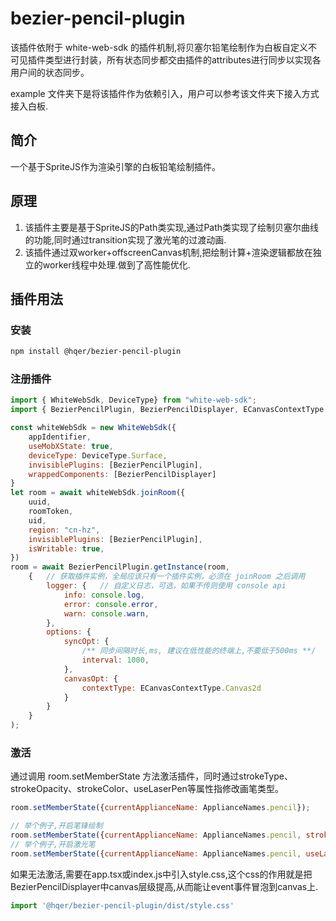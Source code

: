 # bezier-pencil-plugin

该插件依附于 white-web-sdk 的插件机制,将贝塞尔铅笔绘制作为白板自定义不可见插件类型进行封装，所有状态同步都交由插件的attributes进行同步以实现各用户间的状态同步。

example 文件夹下是将该插件作为依赖引入，用户可以参考该文件夹下接入方式接入白板.

## 简介

一个基于SpriteJS作为渲染引擎的白板铅笔绘制插件。

## 原理

1. 该插件主要是基于SpriteJS的Path类实现,通过Path类实现了绘制贝塞尔曲线的功能,同时通过transition实现了激光笔的过渡动画.
2. 该插件通过双worker+offscreenCanvas机制,把绘制计算+渲染逻辑都放在独立的worker线程中处理.做到了高性能优化.

## 插件用法

### 安装

```bash
npm install @hqer/bezier-pencil-plugin
```

### 注册插件

```js
import { WhiteWebSdk, DeviceType} from "white-web-sdk";
import { BezierPencilPlugin, BezierPencilDisplayer, ECanvasContextType } from "@hqer/bezier-pencil-plugin";

const whiteWebSdk = new WhiteWebSdk({
    appIdentifier,
    useMobXState: true,
    deviceType: DeviceType.Surface,
    invisiblePlugins: [BezierPencilPlugin],
    wrappedComponents: [BezierPencilDisplayer]
}
let room = await whiteWebSdk.joinRoom({
    uuid,
    roomToken,
    uid,
    region: "cn-hz",
    invisiblePlugins: [BezierPencilPlugin],
    isWritable: true,
})
room = await BezierPencilPlugin.getInstance(room,
    {   // 获取插件实例，全局应该只有一个插件实例，必须在 joinRoom 之后调用
        logger: {   // 自定义日志，可选，如果不传则使用 console api
            info: console.log,
            error: console.error,
            warn: console.warn,
        },
        options: {
            syncOpt: {
                /** 同步间隔时长,ms, 建议在低性能的终端上,不要低于500ms **/
                interval: 1000,
            },
            canvasOpt: {
                contextType: ECanvasContextType.Canvas2d
            }
        }
    }
);
```

### 激活
通过调用 room.setMemberState 方法激活插件，同时通过strokeType、strokeOpacity、strokeColor、useLaserPen等属性指修改画笔类型。
```js
room.setMemberState({currentApplianceName: ApplianceNames.pencil});

// 举个例子,开启笔锋绘制
room.setMemberState({currentApplianceName: ApplianceNames.pencil, strokeType: EStrokeType.Stroke, strokeOpacity:1});
// 举个例子,开启激光笔
room.setMemberState({currentApplianceName: ApplianceNames.pencil, useLaserPen: true, strokeType: EStrokeType.Normal});
```

如果无法激活,需要在app.tsx或index.js中引入style.css,这个css的作用就是把BezierPencilDisplayer中canvas层级提高,从而能让event事件冒泡到canvas上.

```js
import '@hqer/bezier-pencil-plugin/dist/style.css'
```
